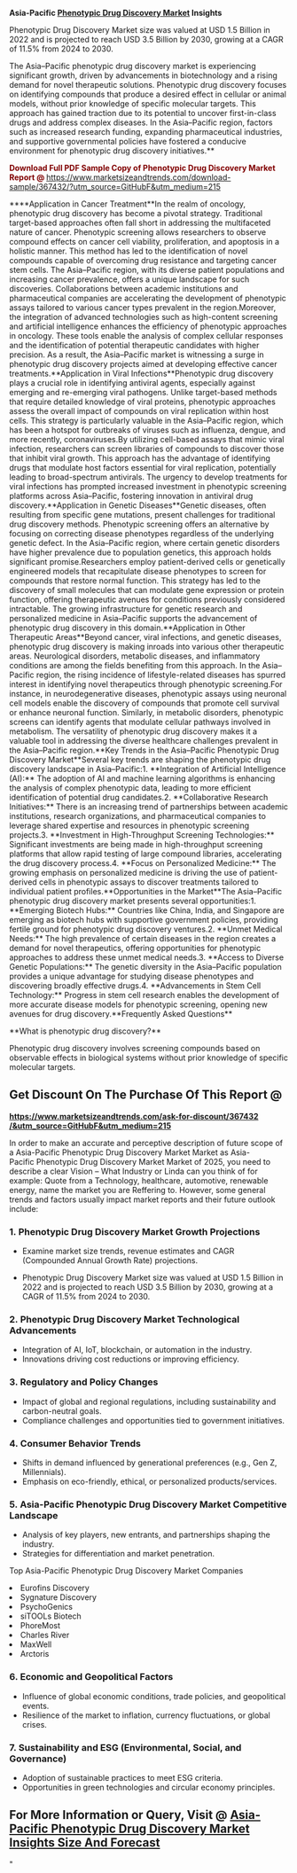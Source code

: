 <p><strong>Asia-Pacific&nbsp;<a href=""https://www.marketsizeandtrends.com/download-sample/367432/&amp;utm_source=GitHubF&amp;utm_medium=215"">Phenotypic Drug Discovery Market</a> Insights</strong></p><p>Phenotypic Drug Discovery Market size was valued at USD 1.5 Billion in 2022 and is projected to reach USD 3.5 Billion by 2030, growing at a CAGR of 11.5% from 2024 to 2030.</p><p>The Asia–Pacific phenotypic drug discovery market is experiencing significant growth, driven by advancements in biotechnology and a rising demand for novel therapeutic solutions. Phenotypic drug discovery focuses on identifying compounds that produce a desired effect in cellular or animal models, without prior knowledge of specific molecular targets. This approach has gained traction due to its potential to uncover first-in-class drugs and address complex diseases. In the Asia–Pacific region, factors such as increased research funding, expanding pharmaceutical industries, and supportive governmental policies have fostered a conducive environment for phenotypic drug discovery initiatives.**<p><strong><span style="color: #800000;">Download Full PDF Sample Copy of Phenotypic Drug Discovery Market Report @</span>&nbsp;</strong><a href="https://www.marketsizeandtrends.com/download-sample/367432/?utm_source=GitHubF&amp;utm_medium=215" target="_blank">https://www.marketsizeandtrends.com/download-sample/367432/?utm_source=GitHubF&amp;utm_medium=215</a></p>****Application in Cancer Treatment**In the realm of oncology, phenotypic drug discovery has become a pivotal strategy. Traditional target-based approaches often fall short in addressing the multifaceted nature of cancer. Phenotypic screening allows researchers to observe compound effects on cancer cell viability, proliferation, and apoptosis in a holistic manner. This method has led to the identification of novel compounds capable of overcoming drug resistance and targeting cancer stem cells. The Asia–Pacific region, with its diverse patient populations and increasing cancer prevalence, offers a unique landscape for such discoveries. Collaborations between academic institutions and pharmaceutical companies are accelerating the development of phenotypic assays tailored to various cancer types prevalent in the region.Moreover, the integration of advanced technologies such as high-content screening and artificial intelligence enhances the efficiency of phenotypic approaches in oncology. These tools enable the analysis of complex cellular responses and the identification of potential therapeutic candidates with higher precision. As a result, the Asia–Pacific market is witnessing a surge in phenotypic drug discovery projects aimed at developing effective cancer treatments.**Application in Viral Infections**Phenotypic drug discovery plays a crucial role in identifying antiviral agents, especially against emerging and re-emerging viral pathogens. Unlike target-based methods that require detailed knowledge of viral proteins, phenotypic approaches assess the overall impact of compounds on viral replication within host cells. This strategy is particularly valuable in the Asia–Pacific region, which has been a hotspot for outbreaks of viruses such as influenza, dengue, and more recently, coronaviruses.By utilizing cell-based assays that mimic viral infection, researchers can screen libraries of compounds to discover those that inhibit viral growth. This approach has the advantage of identifying drugs that modulate host factors essential for viral replication, potentially leading to broad-spectrum antivirals. The urgency to develop treatments for viral infections has prompted increased investment in phenotypic screening platforms across Asia–Pacific, fostering innovation in antiviral drug discovery.**Application in Genetic Diseases**Genetic diseases, often resulting from specific gene mutations, present challenges for traditional drug discovery methods. Phenotypic screening offers an alternative by focusing on correcting disease phenotypes regardless of the underlying genetic defect. In the Asia–Pacific region, where certain genetic disorders have higher prevalence due to population genetics, this approach holds significant promise.Researchers employ patient-derived cells or genetically engineered models that recapitulate disease phenotypes to screen for compounds that restore normal function. This strategy has led to the discovery of small molecules that can modulate gene expression or protein function, offering therapeutic avenues for conditions previously considered intractable. The growing infrastructure for genetic research and personalized medicine in Asia–Pacific supports the advancement of phenotypic drug discovery in this domain.**Application in Other Therapeutic Areas**Beyond cancer, viral infections, and genetic diseases, phenotypic drug discovery is making inroads into various other therapeutic areas. Neurological disorders, metabolic diseases, and inflammatory conditions are among the fields benefiting from this approach. In the Asia–Pacific region, the rising incidence of lifestyle-related diseases has spurred interest in identifying novel therapeutics through phenotypic screening.For instance, in neurodegenerative diseases, phenotypic assays using neuronal cell models enable the discovery of compounds that promote cell survival or enhance neuronal function. Similarly, in metabolic disorders, phenotypic screens can identify agents that modulate cellular pathways involved in metabolism. The versatility of phenotypic drug discovery makes it a valuable tool in addressing the diverse healthcare challenges prevalent in the Asia–Pacific region.**Key Trends in the Asia–Pacific Phenotypic Drug Discovery Market**Several key trends are shaping the phenotypic drug discovery landscape in Asia–Pacific:1. **Integration of Artificial Intelligence (AI):** The adoption of AI and machine learning algorithms is enhancing the analysis of complex phenotypic data, leading to more efficient identification of potential drug candidates.2. **Collaborative Research Initiatives:** There is an increasing trend of partnerships between academic institutions, research organizations, and pharmaceutical companies to leverage shared expertise and resources in phenotypic screening projects.3. **Investment in High-Throughput Screening Technologies:** Significant investments are being made in high-throughput screening platforms that allow rapid testing of large compound libraries, accelerating the drug discovery process.4. **Focus on Personalized Medicine:** The growing emphasis on personalized medicine is driving the use of patient-derived cells in phenotypic assays to discover treatments tailored to individual patient profiles.**Opportunities in the Market**The Asia–Pacific phenotypic drug discovery market presents several opportunities:1. **Emerging Biotech Hubs:** Countries like China, India, and Singapore are emerging as biotech hubs with supportive government policies, providing fertile ground for phenotypic drug discovery ventures.2. **Unmet Medical Needs:** The high prevalence of certain diseases in the region creates a demand for novel therapeutics, offering opportunities for phenotypic approaches to address these unmet medical needs.3. **Access to Diverse Genetic Populations:** The genetic diversity in the Asia–Pacific population provides a unique advantage for studying disease phenotypes and discovering broadly effective drugs.4. **Advancements in Stem Cell Technology:** Progress in stem cell research enables the development of more accurate disease models for phenotypic screening, opening new avenues for drug discovery.**Frequently Asked Questions**<p>**What is phenotypic drug discovery?**</p>Phenotypic drug discovery involves screening compounds based on observable effects in biological systems without prior knowledge of specific molecular targets. </p><h2><strong>Get Discount On The Purchase Of This Report @&nbsp;</strong></h2><p><strong><a href=""https://www.marketsizeandtrends.com/ask-for-discount/367432/&amp;utm_source=GitHubF&amp;utm_medium=215"" target=""_blank"">https://www.marketsizeandtrends.com/ask-for-discount/367432<br />/&amp;utm_source=GitHubF&amp;utm_medium=215</a></strong></p><p>In order to make an accurate and perceptive description of future scope of a Asia-Pacific&nbsp;Phenotypic Drug Discovery Market Market as Asia-Pacific&nbsp;Phenotypic Drug Discovery Market Market of 2025, you need to describe a clear Vision &ndash; What Industry or Linda can you think of for example: Quote from a Technology, healthcare, automotive, renewable energy, name the market you are Reffering to. However, some general trends and factors usually impact market reports and their future outlook include:</p><h3>1.&nbsp;<strong>Phenotypic Drug Discovery Market Growth Projections</strong></h3><ul><li>Examine market size trends, revenue estimates and CAGR (Compounded Annual Growth Rate) projections.</li><li><p>Phenotypic Drug Discovery Market size was valued at USD 1.5 Billion in 2022 and is projected to reach USD 3.5 Billion by 2030, growing at a CAGR of 11.5% from 2024 to 2030.</p></li></ul><h3>2.&nbsp;<strong>Phenotypic Drug Discovery Market Technological Advancements</strong></h3><ul><li>Integration of AI, IoT, blockchain, or automation in the industry.</li><li>Innovations driving cost reductions or improving efficiency.</li></ul><h3>3.&nbsp;<strong>Regulatory and Policy Changes</strong></h3><ul><li>Impact of global and regional regulations, including sustainability and carbon-neutral goals.</li><li>Compliance challenges and opportunities tied to government initiatives.</li></ul><h3>4.&nbsp;<strong>Consumer Behavior Trends</strong></h3><ul><li>Shifts in demand influenced by generational preferences (e.g., Gen Z, Millennials).</li><li>Emphasis on eco-friendly, ethical, or personalized products/services.</li></ul><h3>5.&nbsp;<strong>Asia-Pacific Phenotypic Drug Discovery Market Competitive Landscape</strong></h3><ul><li>Analysis of key players, new entrants, and partnerships shaping the industry.</li><li>Strategies for differentiation and market penetration.</li></ul><p data-pm-slice=""1 1 []"">Top Asia-Pacific Phenotypic Drug Discovery Market Companies</p><div data-test-id=""""><p><li>Eurofins Discovery</li><li> Sygnature Discovery</li><li> PsychoGenics</li><li> siTOOLs Biotech</li><li> PhoreMost</li><li> Charles River</li><li> MaxWell</li><li> Arctoris</li></p></div><h3>6.&nbsp;<strong>Economic and Geopolitical Factors</strong></h3><ul><li>Influence of global economic conditions, trade policies, and geopolitical events.</li><li>Resilience of the market to inflation, currency fluctuations, or global crises.</li></ul><h3>7.&nbsp;<strong>Sustainability and ESG (Environmental, Social, and Governance)</strong></h3><ul><li>Adoption of sustainable practices to meet ESG criteria.</li><li>Opportunities in green technologies and circular economy principles.</li></ul><h2><strong>For More Information or Query, Visit @&nbsp;</strong><a href=""https://www.verifiedmarketreports.com/product/phenotypic-drug-discovery-market/"" target=""_blank"">Asia-Pacific Phenotypic Drug Discovery Market Insights Size And Forecast</a></h2>"
